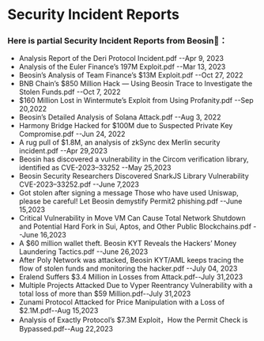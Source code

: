 # Security Incident Reports

### Here is partial Security Incident Reports from Beosin:closed_book:：

* Analysis Report of the Deri Protocol Incident.pdf --Apr 9, 2023
* Analysis of the Euler Finance’s 197M Exploit.pdf --Mar 13, 2023
* Beosin’s Analysis of Team Finance’s $13M Exploit.pdf --Oct 27, 2022
* BNB Chain’s $850 Million Hack — Using Beosin Trace to Investigate the Stolen Funds.pdf --Oct 7, 2022
* $160 Million Lost in Wintermute’s Exploit from Using Profanity.pdf --Sep 20,2022
* Beosin’s Detailed Analysis of Solana Attack.pdf --Aug 3, 2022
* Harmony Bridge Hacked for $100M due to Suspected Private Key Compromise.pdf --Jun 24, 2022
* A rug pull of $1.8M, an analysis of zkSync dex Merlin security incident.pdf --Apr 29,2023
* Beosin has discovered a vulnerability in the Circom verification library, identified as CVE-2023–33252 --May 25,2023
* Beosin Security Researchers Discovered SnarkJS Library Vulnerability CVE-2023–33252.pdf --June 7,2023
* Got stolen after signing a message Those who have used Uniswap, please be careful! Let Beosin demystify Permit2 phishing.pdf --June 15,2023
* Critical Vulnerability in Move VM Can Cause Total Network Shutdown and Potential Hard Fork in Sui, Aptos, and Other Public Blockchains.pdf --June 16,2023
* A $60 million wallet theft. Beosin KYT Reveals the Hackers’ Money Laundering Tactics.pdf --June 26,2023
* After Poly Network was attacked, Beosin KYT/AML keeps tracing the flow of stolen funds and monitoring the hacker.pdf --July 04, 2023
* Eralend Suffers $3.4 Million in Losses from Attack.pdf--July 31,2023
* Multiple Projects Attacked Due to Vyper Reentrancy Vulnerability with a total loss of more than $59 Million.pdf--July 31,2023
* Zunami Protocol Attacked for Price Manipulation with a Loss of $2.1M.pdf--Aug 15,2023
* Analysis of Exactly Protocol’s $7.3M Exploit，How the Permit Check is Bypassed.pdf--Aug 22,2023




